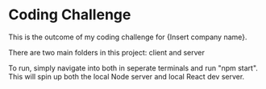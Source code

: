 # Coding Challenge

This is the outcome of my coding challenge for {Insert company name}.

There are two main folders in this project: client and server

To run, simply navigate into both in seperate terminals and run "npm start". This will spin up both the local Node server and local React dev server.
